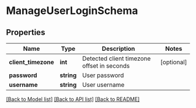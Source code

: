 # ManageUserLoginSchema

## Properties
Name | Type | Description | Notes
------------ | ------------- | ------------- | -------------
**client_timezone** | **int** | Detected client timezone offset in seconds | [optional] 
**password** | **string** | User password | 
**username** | **string** | User username | 

[[Back to Model list]](../README.md#documentation-for-models) [[Back to API list]](../README.md#documentation-for-api-endpoints) [[Back to README]](../README.md)


